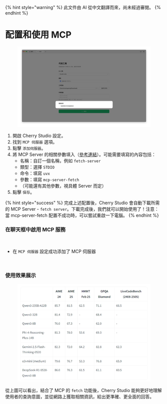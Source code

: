 
{% hint style="warning" %}
此文件由 AI 從中文翻譯而來，尚未經過審閱。
{% endhint %}

# 配置和使用 MCP

<figure><img src="../../.gitbook/assets/image (8).png" alt=""><figcaption></figcaption></figure>

1.  開啟 Cherry Studio 設定。
2.  找到 `MCP 伺服器` 選項。
3.  點擊 `添加伺服器`。
4.  將 MCP Server 的相關參數填入（[參考連結](https://github.com/modelcontextprotocol/servers/tree/main/src/fetch)）。可能需要填寫的內容包括：
    *   名稱：自訂一個名稱，例如 `fetch-server`
    *   類型：選擇 `STDIO`
    *   命令：填寫 `uvx`
    *   參數：填寫 `mcp-server-fetch`
    *   （可能還有其他參數，視具體 Server 而定）
5.  點擊 `保存`。

{% hint style="success" %}
完成上述配置後，Cherry Studio 會自動下載所需的 MCP Server - `fetch server`。下載完成後，我們就可以開始使用了！注意：當 mcp-server-fetch 配置不成功時，可以嘗試重啟一下電腦。
{% endhint %}

### 在聊天框中啟用 MCP 服務

<figure><img src="../../.gitbook/assets/MCP-輸入框按鈕示例.png" alt=""><figcaption></figcaption></figure>

*   在 `MCP 伺服器` 設定成功添加了 MCP 伺服器

<figure><img src="../../.gitbook/assets/MCP伺服器示例.png" alt=""><figcaption></figcaption></figure>

### **使用效果展示**

<figure><img src="../../.gitbook/assets/image (1) (1).png" alt=""><figcaption></figcaption></figure>

從上圖可以看出，結合了 MCP 的 `fetch` 功能後，Cherry Studio 能夠更好地理解使用者的查詢意圖，並從網路上獲取相關資訊，給出更準確、更全面的回答。